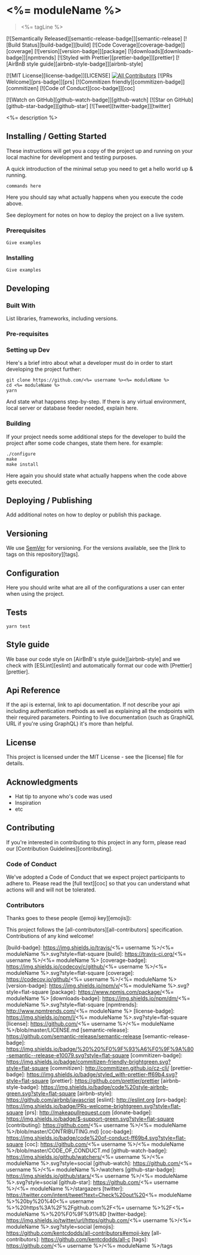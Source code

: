 # <%= moduleName %>

> <%= tagLine %>

[![Semantically Released][semantic-release-badge]][semantic-release]
[![Build Status][build-badge]][build]
[![Code Coverage][coverage-badge]][coverage]
[![version][version-badge]][package]
[![downloads][downloads-badge]][npmtrends]
[![Styled with Prettier][prettier-badge]][prettier]
[![AirBnB style guide][airbnb-style-badge]][airbnb-style]

[![MIT License][license-badge]][LICENSE]
[![All Contributors](https://img.shields.io/badge/all_contributors-1-orange.svg?style=flat-square)](#contributors)
[![PRs Welcome][prs-badge]][prs]
[![Commitizen friendly][commitizen-badge]][commitizen]
[![Code of Conduct][coc-badge]][coc]

[![Watch on GitHub][github-watch-badge]][github-watch]
[![Star on GitHub][github-star-badge]][github-star]
[![Tweet][twitter-badge]][twitter]

<%= description %>

## Installing / Getting Started

These instructions will get you a copy of the project up and running on your 
local machine for development and testing purposes. 

A quick introduction of the minimal setup you need to get a hello world up & running.

```shell
commands here
```

Here you should say what actually happens when you execute the code above.

See deployment for notes on how to deploy the project on a live system.

### Prerequisites

```shell
Give examples
```

### Installing

```shell
Give examples
```

## Developing

### Built With

List libraries, frameworks, including versions.

### Pre-requisites

### Setting up Dev

Here's a brief intro about what a developer must do in order to start 
developing the project further:

```shell
git clone https://github.com/<%= username %><%= moduleName %>
cd <%= moduleName %>
yarn
```

And state what happens step-by-step. If there is any virtual environment, 
local server or database feeder needed, explain here.

### Building

If your project needs some additional steps for the developer to build the
project after some code changes, state them here. for example:

```shell
./configure
make
make install
```

Here again you should state what actually happens when the code above gets
executed.

## Deploying / Publishing

Add additional notes on how to deploy or publish this package.

## Versioning

We use [SemVer](http://semver.org/) for versioning. For the versions 
available, see the [link to tags on this repository][tags].

## Configuration

Here you should write what are all of the configurations a user can enter when
using the project.

## Tests

```shell
yarn test
```

## Style guide

We base our code style on [AirBnB's style guide][airbnb-style] and we check with 
[ESLint][eslint] and automatically format our code with [Prettier][prettier].

## Api Reference

If the api is external, link to api documentation. If not describe your api 
including authentication methods as well as explaining all the endpoints with 
their required parameters. Pointing to live documentation (such as GraphiQL
URL if you're using GraphQL) it's more than helpful.

## License

This project is licensed under the MIT License - see the 
[license] file for details.

## Acknowledgments 

* Hat tip to anyone who's code was used
* Inspiration
* etc

## Contributing

If you're interested in contributing to this project in any form, please read
our [Contribution Guidelines][contributing].

### Code of Conduct

We've adopted a Code of Conduct that we expect project participants to adhere to.
Please read the [full text][coc] so that you can understand what actions 
will and will not be tolerated.

### Contributors

Thanks goes to these people ([emoji key][emojis]):

<!-- ALL-CONTRIBUTORS-LIST:START - Do not remove or modify this section -->
<!-- ALL-CONTRIBUTORS-LIST:END -->

This project follows the [all-contributors][all-contributors] specification.
Contributions of any kind welcome!


[npm]: https://www.npmjs.com/
[node]: https://nodejs.org
[build-badge]: https://img.shields.io/travis/<%= username %>/<%= moduleName %>.svg?style=flat-square
[build]: https://travis-ci.org/<%= username %>/<%= moduleName %>
[coverage-badge]: https://img.shields.io/codecov/c/github/<%= username %>/<%= moduleName %>.svg?style=flat-square
[coverage]: https://codecov.io/github/<%= username %>/<%= moduleName %>
[version-badge]: https://img.shields.io/npm/v/<%= moduleName %>.svg?style=flat-square
[package]: https://www.npmjs.com/package/<%= moduleName %>
[downloads-badge]: https://img.shields.io/npm/dm/<%= moduleName %>.svg?style=flat-square
[npmtrends]: http://www.npmtrends.com/<%= moduleName %>
[license-badge]: https://img.shields.io/npm/l/<%= moduleName %>.svg?style=flat-square
[license]: https://github.com/<%= username %>/<%= moduleName %>/blob/master/LICENSE.md
[semantic-release]: https://github.com/semantic-release/semantic-release
[semantic-release-badge]: https://img.shields.io/badge/%20%20%F0%9F%93%A6%F0%9F%9A%80-semantic--release-e10079.svg?style=flat-square
[commitizen-badge]: https://img.shields.io/badge/commitizen-friendly-brightgreen.svg?style=flat-square
[commitizen]: http://commitizen.github.io/cz-cli/
[prettier-badge]: https://img.shields.io/badge/styled_with-prettier-ff69b4.svg?style=flat-square
[prettier]: https://github.com/prettier/prettier 
[airbnb-style-badge]: https://img.shields.io/badge/code%20style-airbnb-green.svg?style=flat-square
[airbnb-style]: https://github.com/airbnb/javascript
[eslint]: http://eslint.org 
[prs-badge]: https://img.shields.io/badge/PRs-welcome-brightgreen.svg?style=flat-square
[prs]: http://makeapullrequest.com
[donate-badge]: https://img.shields.io/badge/$-support-green.svg?style=flat-square
[contributing]: https://github.com/<%= username %>/<%= moduleName %>/blob/master/CONTRIBUTING.md)
[coc-badge]: https://img.shields.io/badge/code%20of-conduct-ff69b4.svg?style=flat-square
[coc]: https://github.com/<%= username %>/<%= moduleName %>/blob/master/CODE_OF_CONDUCT.md
[github-watch-badge]: https://img.shields.io/github/watchers/<%= username %>/<%= moduleName %>.svg?style=social
[github-watch]: https://github.com/<%= username %>/<%= moduleName %>/watchers
[github-star-badge]: https://img.shields.io/github/stars/<%= username %>/<%= moduleName %>.svg?style=social
[github-star]: https://github.com/<%= username %>/<%= moduleName %>/stargazers
[twitter]: https://twitter.com/intent/tweet?text=Check%20out%20<%= moduleName %>%20by%20%40<%= username %>%20https%3A%2F%2Fgithub.com%2F<%= username %>%2F<%= moduleName %>%20%F0%9F%91%8D
[twitter-badge]: https://img.shields.io/twitter/url/https/github.com/<%= username %>/<%= moduleName %>.svg?style=social
[emojis]: https://github.com/kentcdodds/all-contributors#emoji-key
[all-contributors]: https://github.com/kentcdodds/all-c
[tags]: https://github.com/<%= username %>/<%= moduleName %>/tags
